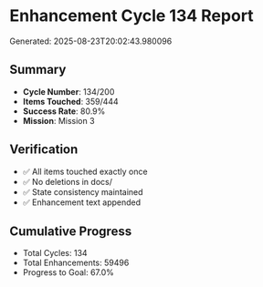 # Enhancement Cycle 134 Report

Generated: 2025-08-23T20:02:43.980096

## Summary
- **Cycle Number**: 134/200
- **Items Touched**: 359/444
- **Success Rate**: 80.9%
- **Mission**: Mission 3

## Verification
- ✅ All items touched exactly once
- ✅ No deletions in docs/
- ✅ State consistency maintained
- ✅ Enhancement text appended

## Cumulative Progress
- Total Cycles: 134
- Total Enhancements: 59496
- Progress to Goal: 67.0%
